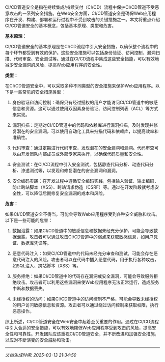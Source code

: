 CI/CD管道安全是指在持续集成/持续交付（CI/CD）流程中保护CI/CD管道不受恶意攻击的一系列安全措施。在Web安全方面，CI/CD管道安全是确保Web应用程序在开发、构建、部署和运行过程中不受到攻击的关键措施之一。本文将重点介绍CI/CD管道安全的基本概念，包括基本原理、类型和危害。

**基本原理：**

CI/CD管道安全的基本原理是在CI/CD流程中引入安全措施，以确保整个流程中的每个环节都受到有效的保护。这些安全措施可以包括身份验证、访问控制、漏洞扫描、代码审查、安全测试等。通过在CI/CD流程中集成这些安全措施，可以有效地减少安全漏洞的风险，提高Web应用程序的安全性。

**类型：**

在CI/CD管道安全中，可以采取多种不同类型的安全措施来保护Web应用程序。以下是一些常见的安全措施类型：

1. 身份验证和访问控制：确保只有经过授权的用户才能访问CI/CD管道中的敏感信息和资源。这可以通过使用双因素身份验证、访问控制列表（ACL）等方式来实现。

2. 漏洞扫描：定期对CI/CD管道中的代码和依赖库进行漏洞扫描，及时发现并修复潜在的安全漏洞。可以使用自动化工具来扫描代码和依赖库，以提高效率和准确性。

3. 代码审查：通过定期进行代码审查，发现潜在的安全漏洞和漏洞。代码审查可以由开发团队内部成员或外部专家来执行，以确保代码质量和安全性。

4. 安全测试：在CI/CD流程中引入安全测试，包括静态代码分析、动态代码分析、渗透测试等，以发现和修复潜在的安全漏洞和漏洞。

5. 安全编码实践：在开发过程中遵循安全编码实践，包括输入验证、输出编码、防止跨站脚本（XSS）、跨站请求伪造（CSRF）等。通过在开发阶段就考虑安全性，可以降低后期修复安全漏洞的成本和风险。

**危害：**

如果CI/CD管道安全不得当，可能会导致Web应用程序受到各种安全威胁和攻击。以下是一些可能的危害：

1. 数据泄露：如果CI/CD管道中的敏感信息和数据未经充分保护，可能会导致数据泄露。攻击者可以通过攻击CI/CD管道中的弱点来获取敏感信息，如用户凭证、数据库凭证等。

2. 恶意代码注入：如果CI/CD管道中的代码未经充分审查和测试，可能会存在恶意代码注入的风险。攻击者可以在代码中插入恶意代码，用于执行各种攻击，如SQL注入、跨站脚本（XSS）等。

3. 服务拒绝：如果CI/CD管道中的代码存在漏洞或安全漏洞，可能会导致服务拒绝攻击。攻击者可以利用这些漏洞来使Web应用程序无法正常运行，造成服务中断和数据丢失。

4. 未经授权的访问：如果CI/CD管道中的访问控制不严格，可能会导致未经授权的用户访问敏感信息和资源。攻击者可以通过绕过访问控制来获取权限，执行恶意操作。

综上所述，CI/CD管道安全在Web安全中起着至关重要的作用。通过在CI/CD流程中引入合适的安全措施，可以有效地降低Web应用程序受到攻击的风险，提高安全性和可靠性。开发团队应该重视CI/CD管道安全，并不断改进和加强安全措施，以应对不断演变的安全威胁和攻击。

---

*文档生成时间: 2025-03-13 21:34:50*











